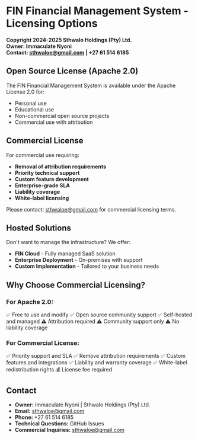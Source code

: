 # FIN Financial Management System - Licensing Options

**Copyright 2024-2025 Sthwalo Holdings (Pty) Ltd.**  
**Owner: Immaculate Nyoni**  
**Contact: sthwaloe@gmail.com | +27 61 514 6185**

## Open Source License (Apache 2.0)

The FIN Financial Management System is available under the Apache License 2.0 for:
- Personal use
- Educational use  
- Non-commercial open source projects
- Commercial use with attribution

## Commercial License

For commercial use requiring:
- **Removal of attribution requirements**
- **Priority technical support**
- **Custom feature development**  
- **Enterprise-grade SLA**
- **Liability coverage**
- **White-label licensing**

Please contact: sthwaloe@gmail.com for commercial licensing terms.

## Hosted Solutions

Don't want to manage the infrastructure? We offer:
- **FIN Cloud** - Fully managed SaaS solution
- **Enterprise Deployment** - On-premises with support
- **Custom Implementation** - Tailored to your business needs

## Why Choose Commercial Licensing?

### For Apache 2.0:
✅ Free to use and modify
✅ Open source community support
✅ Self-hosted and managed
⚠️ Attribution required
⚠️ Community support only
⚠️ No liability coverage

### For Commercial License:
✅ Priority support and SLA
✅ Remove attribution requirements
✅ Custom features and integrations
✅ Liability and warranty coverage
✅ White-label redistribution rights
💰 License fee required

## Contact

- **Owner:** Immaculate Nyoni | Sthwalo Holdings (Pty) Ltd.
- **Email:** sthwaloe@gmail.com
- **Phone:** +27 61 514 6185
- **Technical Questions:** GitHub Issues
- **Commercial Inquiries:** sthwaloe@gmail.com
